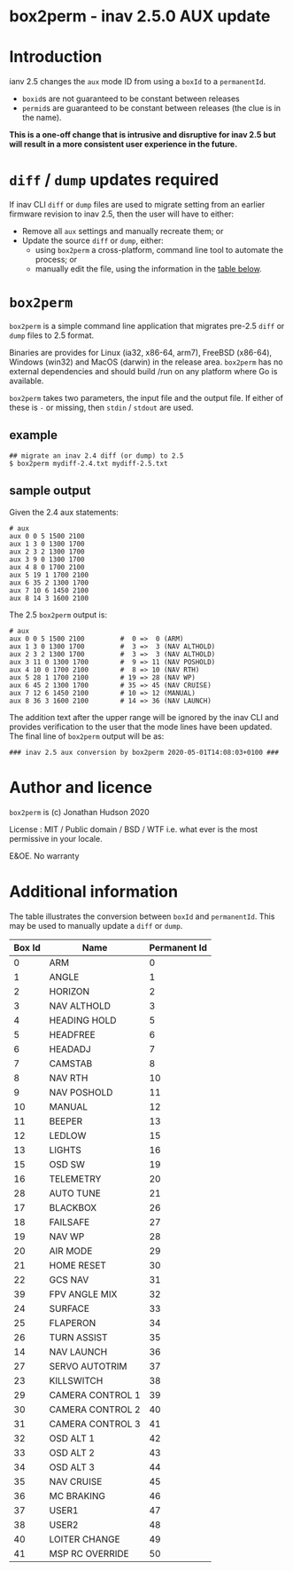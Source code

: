 box2perm - inav 2.5.0 AUX update
================================

# Introduction

ianv 2.5 changes the `aux` mode ID from using a `boxId` to a `permanentId`.

* `boxid`s are not guaranteed to be constant between releases
* `permid`s are guaranteed to be constant between releases (the clue is in the name).

**This is a one-off change that is intrusive and disruptive for inav 2.5 but will result in a more consistent user experience in the future.**

# `diff` / `dump` updates required

If inav CLI `diff` or `dump` files are used to migrate setting from an earlier firmware revision to inav 2.5, then the user will have to either:

* Remove all `aux` settings and manually recreate them; or
* Update the source `diff` or `dump`, either:
  * using `box2perm` a cross-platform, command line tool to automate the process; or
  * manually edit the file, using the information in the [table below](#additional-information).

# `box2perm`

`box2perm` is a simple command line application that migrates pre-2.5 `diff` or `dump` files to 2.5 format.

Binaries are provides for Linux (ia32, x86-64, arm7), FreeBSD (x86-64), Windows (win32) and MacOS (darwin) in the release area. `box2perm` has no external dependencies and should build /run on any platform where Go is available.

`box2perm` takes two parameters, the input file and the output file. If either of these is `-` or missing, then `stdin` / `stdout` are used.

## example

```
## migrate an inav 2.4 diff (or dump) to 2.5
$ box2perm mydiff-2.4.txt mydiff-2.5.txt
```

## sample output

Given the 2.4 aux statements:

```
# aux
aux 0 0 5 1500 2100
aux 1 3 0 1300 1700
aux 2 3 2 1300 1700
aux 3 9 0 1300 1700
aux 4 8 0 1700 2100
aux 5 19 1 1700 2100
aux 6 35 2 1300 1700
aux 7 10 6 1450 2100
aux 8 14 3 1600 2100
```

The 2.5 `box2perm` output is:

```
# aux
aux 0 0 5 1500 2100         #  0 =>  0 (ARM)
aux 1 3 0 1300 1700         #  3 =>  3 (NAV ALTHOLD)
aux 2 3 2 1300 1700         #  3 =>  3 (NAV ALTHOLD)
aux 3 11 0 1300 1700        #  9 => 11 (NAV POSHOLD)
aux 4 10 0 1700 2100        #  8 => 10 (NAV RTH)
aux 5 28 1 1700 2100        # 19 => 28 (NAV WP)
aux 6 45 2 1300 1700        # 35 => 45 (NAV CRUISE)
aux 7 12 6 1450 2100        # 10 => 12 (MANUAL)
aux 8 36 3 1600 2100        # 14 => 36 (NAV LAUNCH)
```
The addition text after the upper range will be ignored by the inav CLI and provides verification to the user that the mode lines have been updated. The final line of `box2perm` output will be as:

```
### inav 2.5 aux conversion by box2perm 2020-05-01T14:08:03+0100 ###
```

# Author  and licence

`box2perm` is (c) Jonathan Hudson 2020

License : MIT / Public domain / BSD / WTF i.e. what ever is the most permissive in your locale.

E&OE. No warranty

# Additional information

The table illustrates the conversion between `boxId` and `permanentId`. This may be used to manually update a `diff` or `dump`.

| Box Id | Name            | Permanent Id |
| ------ | --------------- | ------------ |
| 0 | ARM | 0 |
| 1 | ANGLE | 1 |
| 2 | HORIZON | 2 |
| 3 | NAV ALTHOLD | 3 |
| 4 | HEADING HOLD | 5 |
| 5 | HEADFREE | 6 |
| 6 | HEADADJ | 7 |
| 7 | CAMSTAB | 8 |
| 8 | NAV RTH | 10 |
| 9 | NAV POSHOLD | 11 |
| 10 | MANUAL | 12 |
| 11 | BEEPER | 13 |
| 12 | LEDLOW | 15 |
| 13 | LIGHTS | 16 |
| 15 | OSD SW | 19 |
| 16 | TELEMETRY | 20 |
| 28 | AUTO TUNE | 21 |
| 17 | BLACKBOX | 26 |
| 18 | FAILSAFE | 27 |
| 19 | NAV WP | 28 |
| 20 | AIR MODE | 29 |
| 21 | HOME RESET | 30 |
| 22 | GCS NAV | 31 |
| 39 | FPV ANGLE MIX | 32 |
| 24 | SURFACE | 33 |
| 25 | FLAPERON | 34 |
| 26 | TURN ASSIST | 35 |
| 14 | NAV LAUNCH | 36 |
| 27 | SERVO AUTOTRIM | 37 |
| 23 | KILLSWITCH | 38 |
| 29 | CAMERA CONTROL 1 | 39 |
| 30 | CAMERA CONTROL 2 | 40 |
| 31 | CAMERA CONTROL 3 | 41 |
| 32 | OSD ALT 1 | 42 |
| 33 | OSD ALT 2 | 43 |
| 34 | OSD ALT 3 | 44 |
| 35 | NAV CRUISE | 45 |
| 36 | MC BRAKING | 46 |
| 37 | USER1 | 47 |
| 38 | USER2 | 48 |
| 40 | LOITER CHANGE | 49 |
| 41 | MSP RC OVERRIDE | 50 |
